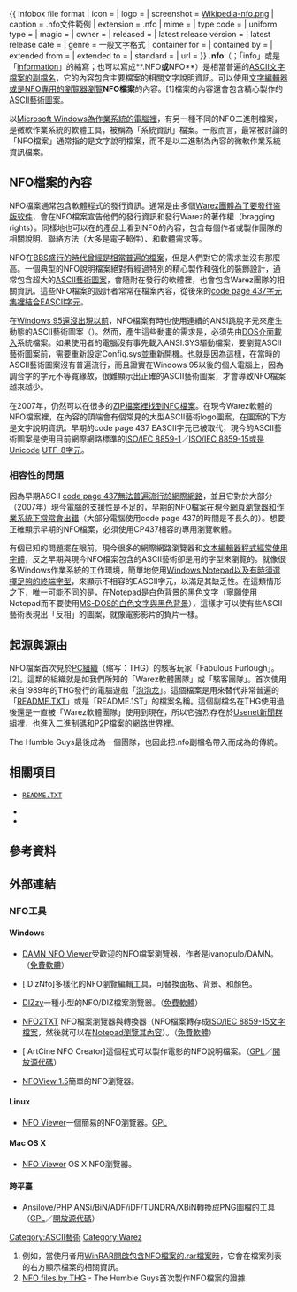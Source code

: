{{ infobox file format | icon = | logo = | screenshot =
[Wikipedia-nfo.png](https://zh.wikipedia.org/wiki/File:Wikipedia-nfo.png "fig:Wikipedia-nfo.png")
| caption = .nfo文件範例 | extension = .nfo | mime = | type code = | uniform
type = | magic = | owner = | released = | latest release version = |
latest release date = | genre = 一般文字格式 | container for = | contained by
= | extended from = | extended to = | standard = | url = }}
**.nfo**（；「info」或是「[information](../Page/信息.md "wikilink")」的縮寫；也可以寫成**.NFO**或**NFO**）是相當普遍的[ASCII文字檔案的](../Page/ASCII.md "wikilink")[副檔名](../Page/文件扩展名.md "wikilink")，它的內容包含主要檔案的相關文字說明資訊。可以使用[文字編輯器或是NFO專用的瀏覽器瀏覽](https://zh.wikipedia.org/wiki/文本編輯器 "wikilink")**NFO檔案**的內容。\[1\]檔案的內容還會包含精心製作的[ASCII藝術圖案](../Page/ASCII艺术.md "wikilink")。

以[Microsoft
Windows為作業系統的電腦裡](https://zh.wikipedia.org/wiki/Microsoft_Windows "wikilink")，有另一種不同的NFO二進制檔案，是微軟作業系統的軟體工具，被稱為「系統資訊」檔案。一般而言，最常被討論的「NFO檔案」通常指的是文字說明檔案，而不是以二進制為內容的微軟作業系統資訊檔案。

## NFO檔案的內容

NFO檔案通常包含軟體程式的發行資訊。通常是由多個[Warez團體為了要發行](../Page/Warez.md "wikilink")[盗版软件](../Page/Warez.md "wikilink")，會在NFO檔案宣告他們的發行資訊和發行Warez的著作權（bragging
rights）。同樣地也可以在的產品上看到NFO的內容，包含每個作者或製作團隊的相關說明、聯絡方法（大多是電子郵件）、和軟體需求等。

NFO在[BBS盛行的時代曾經是相當普遍的檔案](../Page/BBS.md "wikilink")，但是人們對它的需求並沒有那麼高。一個典型的NFO說明檔案絕對有經過特別的精心製作和強化的裝飾設計，通常包含超大的[ASCII藝術圖案](../Page/ASCII艺术.md "wikilink")，會隨附在發行的軟體裡，也會包含Warez團隊的相關資訊。這些NFO檔案的設計者常常在檔案內容，從後來的[code
page
437字元集裡結合](https://zh.wikipedia.org/wiki/代碼頁437 "wikilink")[EASCII字元](../Page/EASCII.md "wikilink")。

在[Windows
95還沒出現以前](../Page/Windows_95.md "wikilink")，NFO檔案有時也使用連續的ANSI跳脫字元來產生動態的ASCII藝術圖案（）。然而，產生這些動畫的需求是，必須先由[DOS介面載入](https://zh.wikipedia.org/wiki/COMMAND.COM "wikilink")系統檔案。如果使用者的電腦沒有事先載入ANSI.SYS驅動檔案，要瀏覽ASCII藝術圖案前，需要重新設定Config.sys並重新開機。也就是因為這樣，在當時的ASCII藝術圖案沒有普遍流行，而且證實在Windows
95以後的個人電腦上，因為調合字的字元不等寬緣故，很難顯示出正確的ASCII藝術圖案，才會導致NFO檔案越來越少。

在2007年，仍然可以在很多的[ZIP檔案裡找到NFO檔案](https://zh.wikipedia.org/wiki/ZIP_\(文件格式\) "wikilink")。在現今Warez軟體的NFO檔案裡，在內容的頂端會有個常見的大型ASCII藝術logo圖案，在圖案的下方是文字說明資訊。早期的code
page 437 EASCII字元已被取代，現今的ASCII藝術圖案是使用目前網際網路標準的[ISO/IEC
8859-1](https://zh.wikipedia.org/wiki/ISO/IEC_8859-1 "wikilink")／[ISO/IEC
8859-15或是](https://zh.wikipedia.org/wiki/ISO/IEC_8859-15 "wikilink")[Unicode](https://zh.wikipedia.org/wiki/Unicode "wikilink")
[UTF-8字元](../Page/UTF-8.md "wikilink")。

### 相容性的問題

因為早期ASCII [code page
437無法普遍流行於](https://zh.wikipedia.org/wiki/代碼頁437 "wikilink")[網際網路](../Page/万维网.md "wikilink")，並且它對於大部分（2007年）現今電腦的支援性是不足的，早期的NFO檔案在現今[網頁瀏覽器和](../Page/网页浏览器.md "wikilink")[作業系統下常常會出錯](../Page/操作系统.md "wikilink")（大部分電腦使用code
page 437的時間是不長久的）。想要正確顯示早期的NFO檔案，必須使用CP437相容的專用瀏覽軟體。

有個已知的問題擺在眼前，現今很多的網際網路瀏覽器和[文本編輯器程式經常使用](https://zh.wikipedia.org/wiki/文本編輯器 "wikilink")[字體](../Page/字体.md "wikilink")，反之早期與現今NFO檔案包含的ASCII藝術卻是用的字型來瀏覽的。就像很多Windows作業系統的工作環境，簡單地使用[Windows
Notepad以及有時須選擇足夠的終端字型](../Page/筆記本.md "wikilink")，來顯示不相容的EASCII字元，以滿足其缺乏性。在這類情形之下，唯一可能不同的是，在Notepad是白色背景的黑色文字（寧願使用Notepad而不要使用[MS-DOS的白色文字與黑色背景](../Page/MS-DOS.md "wikilink")），這樣才可以使有些ASCII藝術表現出「反相」的圖案，就像電影影片的負片一樣。

## 起源與源由

NFO檔案首次見於[PC組織](../Page/IBM_PC.md "wikilink")（缩写：THG）的駭客玩家「Fabulous
Furlough」。\[2\]。這類的組織就是如我們所知的「Warez軟體團隊」或「駭客團隊」。首次使用來自1989年的THG發行的電腦遊戲「[泡泡龙](../Page/泡泡龙_\(1986年游戏\).md "wikilink")」。這個檔案是用來替代非常普遍的「[README.TXT](../Page/Readme.md "wikilink")」或是「README.1ST」的檔案名稱。這個副檔名在THG使用過後還是一直被「Warez軟體團隊」使用到現在，所以它強烈存在於[Usenet新聞群組裡](../Page/Usenet.md "wikilink")，也進入二進制碼和[P2P檔案的網路世界裡](https://zh.wikipedia.org/wiki/點對點技術 "wikilink")。

The Humble Guys最後成為一個團隊，也因此把.nfo副檔名帶入而成為的傳統。

## 相關項目

  - [`README.TXT`](../Page/Readme.md "wikilink")

  -

  -
## 參考資料

<references />

## 外部連結

### NFO工具

#### Windows

  - [DAMN NFO
    Viewer](http://www.softpedia.com/get/Office-tools/Text-editors/DAMN-NFO-Viewer.shtml)受歡迎的NFO檔案瀏覽器，作者是ivanopulo/DAMN。（[免費軟體](../Page/免費軟體.md "wikilink")）

  - \[ DizNfo\]多樣化的NFO瀏覽編輯工具，可替換面板、背景、和顏色。

  - [DIZzy](http://members.ozemail.com.au/~nulifetv/freezip/freeware/#dizzy)一種小型的NFO/DIZ檔案瀏覽器。（[免費軟體](../Page/免費軟體.md "wikilink")）

  - [NFO2TXT](http://ds6.ovh.org/nfo2txt/nfo2txten.html)
    NFO檔案瀏覽器與轉換器（NFO檔案轉存成[ISO/IEC
    8859-15文字檔案](https://zh.wikipedia.org/wiki/ISO/IEC_8859-15 "wikilink")，然後就可以在[Notepad瀏覽其內容](../Page/筆記本.md "wikilink")）。（[免費軟體](../Page/免費軟體.md "wikilink")）

  - \[ ArtCine NFO
    Creator\]這個程式可以製作電影的NFO說明檔案。（[GPL](../Page/GNU通用公共许可证.md "wikilink")／[開放源代碼](../Page/开放源代码.md "wikilink")）

  - [NFOView 1.5](http://dfg-crew.com/index.php?entry=entry050703-125045)簡單的NFO瀏覽器。

#### Linux

  - [NFO
    Viewer](http://home.gna.org/nfoview/)一個簡易的NFO瀏覽器。[GPL](https://zh.wikipedia.org/wiki/GPL "wikilink")

#### Mac OS X

  - [NFO
    Viewer](http://mac.softpedia.com/get/Word-Processing/NFOViewer.shtml)
    OS X NFO瀏覽器。

#### 跨平臺

  - [Ansilove/PHP](http://ansilove.sourceforge.net)
    ANSi/BiN/ADF/iDF/TUNDRA/XBiN轉換成PNG圖檔的工具（[GPL](../Page/GNU通用公共许可证.md "wikilink")／[開放源代碼](../Page/开放源代码.md "wikilink")）

[Category:ASCII藝術](https://zh.wikipedia.org/wiki/Category:ASCII藝術 "wikilink")
[Category:Warez](https://zh.wikipedia.org/wiki/Category:Warez "wikilink")

1.  例如，當使用者用[WinRAR開啟包含NFO檔案的](../Page/WinRAR.md "wikilink")[.rar檔案時](https://zh.wikipedia.org/wiki/rAR "wikilink")，它會在檔案列表的右方顯示檔案的相關資訊。
2.  [NFO files by THG](http://www.textfiles.com/piracy/HUMBLE/) - The
    Humble Guys首次製作NFO檔案的證據